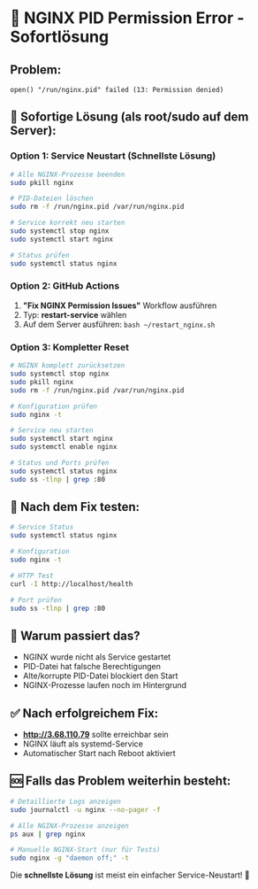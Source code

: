 # 🚨 NGINX PID Permission Error - Sofortlösung

## Problem:
```
open() "/run/nginx.pid" failed (13: Permission denied)
```

## 🔧 Sofortige Lösung (als root/sudo auf dem Server):

### Option 1: Service Neustart (Schnellste Lösung)
```bash
# Alle NGINX-Prozesse beenden
sudo pkill nginx

# PID-Dateien löschen
sudo rm -f /run/nginx.pid /var/run/nginx.pid

# Service korrekt neu starten
sudo systemctl stop nginx
sudo systemctl start nginx

# Status prüfen
sudo systemctl status nginx
```

### Option 2: GitHub Actions
1. **"Fix NGINX Permission Issues"** Workflow ausführen
2. Typ: **restart-service** wählen
3. Auf dem Server ausführen: `bash ~/restart_nginx.sh`

### Option 3: Kompletter Reset
```bash
# NGINX komplett zurücksetzen
sudo systemctl stop nginx
sudo pkill nginx
sudo rm -f /run/nginx.pid /var/run/nginx.pid

# Konfiguration prüfen
sudo nginx -t

# Service neu starten
sudo systemctl start nginx
sudo systemctl enable nginx

# Status und Ports prüfen
sudo systemctl status nginx
sudo ss -tlnp | grep :80
```

## 🧪 Nach dem Fix testen:
```bash
# Service Status
sudo systemctl status nginx

# Konfiguration
sudo nginx -t

# HTTP Test
curl -I http://localhost/health

# Port prüfen
sudo ss -tlnp | grep :80
```

## 🎯 Warum passiert das?
- NGINX wurde nicht als Service gestartet
- PID-Datei hat falsche Berechtigungen
- Alte/korrupte PID-Datei blockiert den Start
- NGINX-Prozesse laufen noch im Hintergrund

## ✅ Nach erfolgreichem Fix:
- **http://3.68.110.79** sollte erreichbar sein
- NGINX läuft als systemd-Service
- Automatischer Start nach Reboot aktiviert

## 🆘 Falls das Problem weiterhin besteht:
```bash
# Detaillierte Logs anzeigen
sudo journalctl -u nginx --no-pager -f

# Alle NGINX-Prozesse anzeigen
ps aux | grep nginx

# Manuelle NGINX-Start (nur für Tests)
sudo nginx -g "daemon off;" -t
```

Die **schnellste Lösung** ist meist ein einfacher Service-Neustart! 🚀

